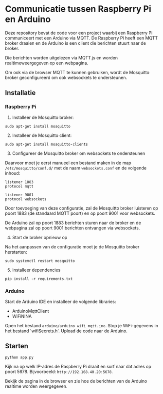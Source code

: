 # Communicatie tussen Raspberry Pi en Arduino

Deze repository bevat de code voor een project waarbij een Raspberry Pi communiceert met een Arduino via MQTT. De Raspberry Pi heeft een MQTT broker draaien en de Arduino is een client die berichten stuurt naar de broker.

Die berichten worden uitgelezen via MQTT.js en worden realtimeweergegeven op een webpagina. 

Om ook via de browser MQTT te kunnen gebruiken, wordt de Mosquitto broker geconfigureerd om ook websockets te ondersteunen.


## Installatie

### Raspberry Pi

1. Installeer de Mosquitto broker:

```
sudo apt-get install mosquitto
```

2. Installeer de Mosquitto client:

```
sudo apt-get install mosquitto-clients
```

3. Configureer de Mosquitto broker om websockets te ondersteunen

Daarvoor moet je eerst manueel een bestand maken in de map `/etc/mosquitto/conf.d/` met de naam `websockets.conf` en de volgende inhoud:

```
listener 1883
protocol mqtt

listener 9001
protocol websockets
```

Door toevoeging van deze configuratie, zal de Mosquitto broker luisteren op poort 1883 (de standaard MQTT poort) en op poort 9001 voor websockets.


De Arduino zal op poort 1883 berichten sturen naar de broker en de webpagina zal op poort 9001 berichten ontvangen via websockets.

4. Start de broker opnieuw op

Na het aanpassen van de configuratie moet je de Mosquitto broker herstarten:


```
sudo systemctl restart mosquitto
```

5. Installeer dependencies

```
pip install -r requirements.txt
```


### Arduino

Start de Arduino IDE en installeer de volgende libraries:

- ArduinoMqttClient
- WiFiNINA

Open het bestand `arduino/arduino_wifi_mqtt.ino`.
Stop je WiFi-gegevens in het bestand 'wifiSecrets.h'.
Upload de code naar de Arduino.

## Starten

```
python app.py
```

Kijk na op welk IP-adres de Raspberry Pi draait en surf naar dat adres op poort 5678. Bijvoorbeeld: `http://192.168.40.20:5678`.

Bekijk de pagina in de browser en zie hoe de berichten van de Arduino realtime worden weergegeven.